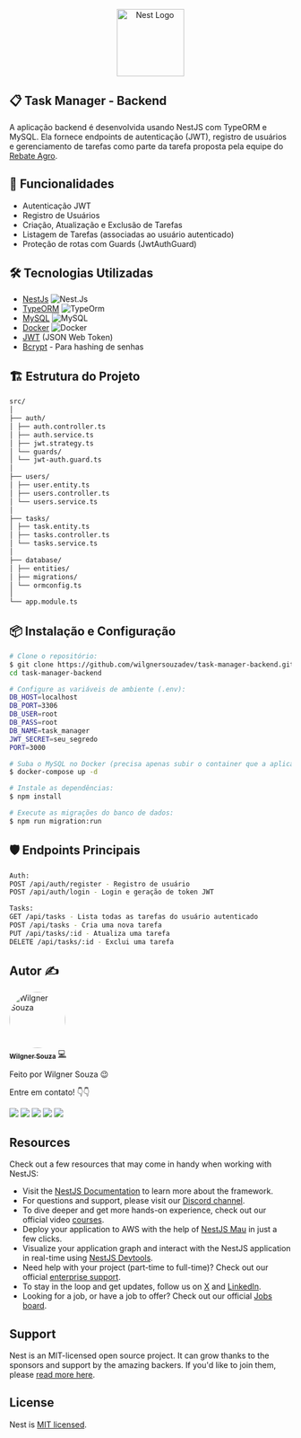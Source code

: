 <p align="center">
  <a href="http://nestjs.com/" target="blank"><img src="https://nestjs.com/img/logo-small.svg" width="120" alt="Nest Logo" /></a>
</p>

## 📋 Task Manager - Backend

A aplicação backend é desenvolvida usando NestJS com TypeORM e MySQL. Ela fornece endpoints de autenticação (JWT), registro de usuários e gerenciamento de tarefas como parte da tarefa proposta pela equipe do [Rebate Agro](https://rebateagro.com.br/).

## 🚀 Funcionalidades

- Autenticação JWT
- Registro de Usuários
- Criação, Atualização e Exclusão de Tarefas
- Listagem de Tarefas (associadas ao usuário autenticado)
- Proteção de rotas com Guards (JwtAuthGuard)

## 🛠️ Tecnologias Utilizadas

- [NestJs](https://github.com/nestjs/nest)  ![](https://img.shields.io/badge/--FAFAFF.svg?style=flat&logoColor=DD0031&logo=nestjs "Nest.Js")
- [TypeORM](https://docs.nestjs.com/recipes/sql-typeorm)  ![](https://img.shields.io/badge/--FAFAFF.svg?style=flat&logoColor=DD0031&logo=typeorm "TypeOrm")
- [MySQL](https://dev.mysql.com/doc/)  ![](https://img.shields.io/badge/--build?style=flat&logo=mysql&logoColor=blue&color=white "MySQL")
- [Docker](https://docs.docker.com/?_gl=1*1sk8arg*_gcl_au*MTMyNTQxNDU4OS4xNzM2MjkzODA3*_ga*MTgyNDgwMzcwOC4xNzM2MjkzODA4*_ga_XJWPQMJYHQ*MTczNjI5MzgwNy4xLjEuMTczNjI5MzgwOC41OS4wLjA.)  ![](https://img.shields.io/badge/--FAFAFF.svg?style=flat&logoColor=007cba&logo=docker "Docker")
- [JWT](https://jwt.io/) (JSON Web Token)
- [Bcrypt](https://www.npmjs.com/package/bcrypt) - Para hashing de senhas

## 🏗️ Estrutura do Projeto

```bash
src/
│
├── auth/
│ ├── auth.controller.ts
│ ├── auth.service.ts
│ ├── jwt.strategy.ts
│ └── guards/
│ └── jwt-auth.guard.ts
│
├── users/
│ ├── user.entity.ts
│ ├── users.controller.ts
│ └── users.service.ts
│
├── tasks/
│ ├── task.entity.ts
│ ├── tasks.controller.ts
│ └── tasks.service.ts
│
├── database/
│ ├── entities/
│ ├── migrations/
│ └── ormconfig.ts
│
└── app.module.ts
```

## 📦 Instalação e Configuração

```bash
# Clone o repositório:
$ git clone https://github.com/wilgnersouzadev/task-manager-backend.git
cd task-manager-backend
```

```bash
# Configure as variáveis de ambiente (.env):
DB_HOST=localhost
DB_PORT=3306
DB_USER=root
DB_PASS=root
DB_NAME=task_manager
JWT_SECRET=seu_segredo
PORT=3000
```

```bash
# Suba o MySQL no Docker (precisa apenas subir o container que a aplicação ja estará rodando no docker):
$ docker-compose up -d
```

```bash
# Instale as dependências:
$ npm install
```

```bash
# Execute as migrações do banco de dados:
$ npm run migration:run
```

## 🛡️ Endpoints Principais

```bash
Auth:
POST /api/auth/register - Registro de usuário
POST /api/auth/login - Login e geração de token JWT

Tasks:
GET /api/tasks - Lista todas as tarefas do usuário autenticado
POST /api/tasks - Cria uma nova tarefa
PUT /api/tasks/:id - Atualiza uma tarefa
DELETE /api/tasks/:id - Exclui uma tarefa
```

## Autor ✍

<a href="https://www.linkedin.com/in/wilgner-souza-stw97/">
 <img style="border-radius: 50%;" src="https://avatars.githubusercontent.com/wilgnersouza" width="100px;" alt="Wilgner Souza"/>
 <br />
 <sub><b>Wilgner Souza</b></sub></a> <a href="https://www.linkedin.com/in/wilgner-souza-stw97/" title="Linkedin Wilgner">💻</a>

Feito por Wilgner Souza 😉 </br>

Entre em contato! 👇👇 </br>

<div>
  <a href="https://www.facebook.com/wilgner.souza.stw" target="_blank"><img src="https://img.shields.io/badge/Facebook-1877F2?style=for-the-badge&logo=facebook&logoColor=white" target="_blank"></a>
  <a href="https://www.instagram.com/showtimewill97/" target="_blank"><img src="https://img.shields.io/badge/-Instagram-b80750?style=for-the-badge&logo=instagram&logoColor=white" target="_blank"></a>
  <a href = "mailto:wilgner.showtime@gmail.com"><img src="https://img.shields.io/badge/-Gmail-e83f25?style=for-the-badge&logo=gmail&logoColor=white" target="_blank"></a>
  <a href="https://www.linkedin.com/in/wilgner-souza-stw97/" target="_blank"><img src="https://img.shields.io/badge/-LinkedIn-0a66c2?style=for-the-badge&logo=linkedin&logoColor=white" target="_blank"></a> 
    <a href="https://api.whatsapp.com/send?phone=5592992806495" target="_blank"><img src="https://img.shields.io/badge/WhatsApp-0aad47?style=for-the-badge&logo=whatsapp&logoColor=white" target="_blank"></a> 
</div>

## Resources

Check out a few resources that may come in handy when working with NestJS:

- Visit the [NestJS Documentation](https://docs.nestjs.com) to learn more about the framework.
- For questions and support, please visit our [Discord channel](https://discord.gg/G7Qnnhy).
- To dive deeper and get more hands-on experience, check out our official video [courses](https://courses.nestjs.com/).
- Deploy your application to AWS with the help of [NestJS Mau](https://mau.nestjs.com) in just a few clicks.
- Visualize your application graph and interact with the NestJS application in real-time using [NestJS Devtools](https://devtools.nestjs.com).
- Need help with your project (part-time to full-time)? Check out our official [enterprise support](https://enterprise.nestjs.com).
- To stay in the loop and get updates, follow us on [X](https://x.com/nestframework) and [LinkedIn](https://linkedin.com/company/nestjs).
- Looking for a job, or have a job to offer? Check out our official [Jobs board](https://jobs.nestjs.com).

## Support

Nest is an MIT-licensed open source project. It can grow thanks to the sponsors and support by the amazing backers. If you'd like to join them, please [read more here](https://docs.nestjs.com/support).

## License

Nest is [MIT licensed](https://github.com/nestjs/nest/blob/master/LICENSE).
